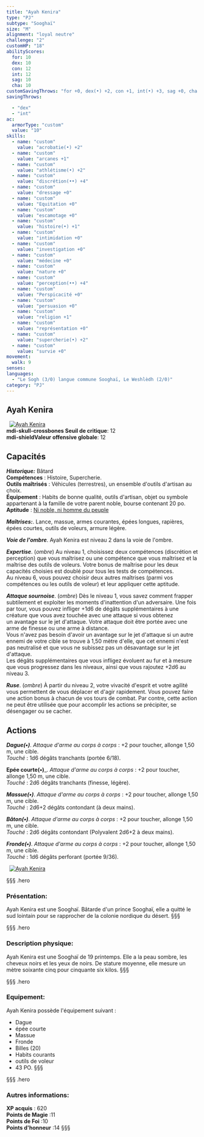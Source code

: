 ```yaml
---
title: "Ayah Kenira"
type: "PJ"
subtype: "Sooghaï"
size: "M"
alignment: "loyal neutre"
challenge: "2"
customHP: "18"
abilityScores:
  for: 10
  dex: 10
  con: 12
  int: 12
  sag: 10
  cha: 10
customSavingThrows: "for +0, dex(•) +2, con +1, int(•) +3, sag +0, cha +0"
savingThrows:

  - "dex"
  - "int"
ac:
  armorType: "custom"
  value: "10"
skills:
  - name: "custom"
    value: "acrobatie(•) +2"
  - name: "custom"
    value: "arcanes +1"
  - name: "custom"
    value: "athlétisme(•) +2"
  - name: "custom"
    value: "discrétion(••) +4"
  - name: "custom"
    value: "dressage +0"
  - name: "custom"
    value: "Equitation +0"
  - name: "custom"
    value: "escamotage +0"
  - name: "custom"
    value: "histoire(•) +1"
  - name: "custom"
    value: "intimidation +0"
  - name: "custom"
    value: "investigation +0"
  - name: "custom"
    value: "médecine +0"
  - name: "custom"
    value: "nature +0"
  - name: "custom"
    value: "perception(••) +4"
  - name: "custom"
    value: "Perspicacité +0"
  - name: "custom"
    value: "persuasion +0"
  - name: "custom"
    value: "religion +1"
  - name: "custom"
    value: "représentation +0"
  - name: "custom"
    value: "supercherie(•) +2"
  - name: "custom"
    value: "survie +0"
movement:
  walk: 9
senses:
languages:
  - "Le Sogh (3/0) langue commune Sooghaï, Le Weshlèdh (2/0)"
category: "PJ"
---
```

## Ayah Kenira
&nbsp;
[![Ayah Kenira](https://www.douaratil.fr/illustrations/pj/ayah300.jpeg)](https://www.douaratil.fr/illustrations/pj/ayah.jpeg)  
**<v-icon>mdi-skull-crossbones</v-icon> Seuil de critique**: 12          
**<v-icon>mdi-shield</v-icon>Valeur offensive globale**: 12    
## Capacités
_**Historique:**_ Bâtard   
**Compétences** : Histoire, Supercherie.  
**Outils maîtrisés** : Véhicules (terrestres), un ensemble d'outils d'artisan au choix.  
**Équipement** : Habits de bonne qualité, outils d'artisan, objet ou symbole appartenant à la famille de votre parent noble, bourse contenant 20 po.   
**Aptitude** : [Ni noble, ni homme du peuple](/personnalite-et-historique/#Ni-noble,-ni-homme-du-peuple)   

_**Maîtrises:**_. Lance, massue, armes courantes, épées longues, rapières, épées courtes, outils de voleurs, armure légère.

_**Voie de l'ombre**_. Ayah Kenira est niveau 2 dans la voie de l'ombre.  

_**Expertise**_. (*ombre*)
Au niveau 1, choisissez deux compétences (discrétion et perception) que vous maîtrisez ou une compétence que vous maîtrisez et la maîtrise des outils de voleurs. Votre bonus de maîtrise pour les deux capacités choisies est doublé pour tous les tests de compétences.  
Au niveau 6, vous pouvez choisir deux autres maîtrises (parmi vos compétences ou les outils de voleur) et leur appliquer cette aptitude.   

_**Attaque sournoise**_. (*ombre*) Dès le niveau 1, vous savez comment frapper subtilement et exploiter les moments d'inattention d'un adversaire. Une fois par tour, vous pouvez infliger +1d6 de dégâts supplémentaires à une créature que vous avez touchée avec une attaque si vous obtenez un avantage sur le jet d'attaque. Votre attaque doit être portée avec une arme de finesse ou une arme à distance.  
Vous n'avez pas besoin d'avoir un avantage sur le jet d'attaque si un autre ennemi de votre cible se trouve à 1,50 mètre d'elle, que cet ennemi n'est pas neutralisé et que vous ne subissez pas un désavantage sur le jet d'attaque.  
Les dégâts supplémentaires que vous infligez évoluent au fur et à mesure que vous progressez dans les niveaux, ainsi que vous rajoutez +2d6 au niveau 3.  

_**Ruse**_. (*ombre*) À partir du niveau 2, votre vivacité d'esprit et votre agilité vous permettent de vous déplacer et d'agir rapidement. Vous pouvez faire une action bonus à chacun de vos tours de combat. Par contre, cette action ne peut être utilisée que pour accomplir les actions se précipiter, se désengager ou se cacher.

## Actions  
_**Dague(•)**_. _Attaque d'arme au corps à corps_ : +2 pour toucher, allonge 1,50 m, une cible.  
_Touché_ : 1d6 dégâts tranchants (portée 6/18).  

**Epée courte(•)**_. _Attaque d'arme au corps à corps_ : +2 pour toucher, allonge 1,50 m, une cible.  
_Touché_ : 2d6 dégâts tranchants (finesse, légère).

_**Massue(•)**_. _Attaque d'arme au corps à corps_ : +2 pour toucher, allonge 1,50 m, une cible.  
_Touché_ : 2d6+2 dégâts contondant (à deux mains).  

_**Bâton(•)**_. _Attaque d'arme au corps à corps_ : +2 pour toucher, allonge 1,50 m, une cible.  
_Touché_ : 2d6 dégâts contondant (Polyvalent 2d6+2 à deux mains).  

_**Fronde(•)**_. _Attaque d'arme au corps à corps_ : +2 pour toucher, allonge 1,50 m, une cible.  
_Touché_ : 1d6 dégâts perforant (portée 9/36).  

&nbsp;
[![Ayah Kenira](https://www.douaratil.fr/illustrations/pj/ayah2300.jpeg)](https://www.douaratil.fr/illustrations/pj/ayah2.jpeg)  

§§§ .hero
### Présentation:  
Ayah Kenira est une Sooghaï. Bâtarde d'un prince Sooghaï, elle a quitté le sud lointain pour se rapprocher de la colonie nordique du désert.
§§§

§§§ .hero
### Description physique:  
Ayah Kenira est une Sooghaï de 19 printemps. Elle a la peau sombre, les cheveux noirs et les yeux de noirs. De stature moyenne, elle mesure un mètre soixante cinq pour cinquante six kilos.
§§§

§§§ .hero
### Equipement:  
Ayah Kenira possède l'équipement suivant :
- Dague
- épée courte
- Massue
- Fronde
- Billes (20)
- Habits courants
- outils de voleur
- 43 PO.
§§§

§§§ .hero
### Autres informations:  
**XP acquis** : 620  
**Points de Magie** :11  
**Points de Foi** :10   
**Points d'honneur** :14
§§§
